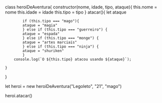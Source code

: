 class heroiDeAventura{
	constructor(nome, idade, tipo, ataque){
    	this.nome = nome
        this.idade = idade
        this.tipo = tipo
    }
    atacar(){
    	let ataque
        
        	if (this.tipo === "mago"){
            ataque = "magia"
            } else if (this.tipo === "guerreiro") {
            ataque = "espada"
            } else if (this.tipo === "monge") {
            ataque = "artes marciais"
            } else if (this.tipo === "ninja") {
            ataque = "shuriken"
            }
    	console.log(`O ${this.tipo} atacou usando ${ataque}`);
        
    }
}

let heroi = new heroiDeAventura("Legoleto", "21", "mago")

heroi.atacar()
